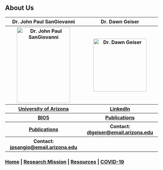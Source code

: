## About Us

<middle>
    <table style="margin-left:auto;margin-right:auto;" align="middle">
      <tr>
        <th>Dr. John Paul SanGiovanni</th>
        <th>Dr. Dawn Geiser</th>
      </tr>
      <tr>
        <th><img src="https://bio5.org/sites/default/files/styles/profile_image/public/JohnPaulSanGiovanni_profile_11857013.jpg?itok=kYcEBFJ3" alt="Dr. John Paul SanGiovanni" width="175" height="250"></th>
        <th><img src="https://avatars2.githubusercontent.com/u/16979927?s=460&v=4" alt="Dr. Dawn Geiser" width="175" height="175"></th>
      </tr>
      <tr>
        <th><a href="https://nutrition.cals.arizona.edu/person/john-paul-sangiovanni-scd" target="_blank">University of Arizona</a></th>
        <th><a href="https://www.linkedin.com/in/dawn-geiser-phd-97272318/" target="_blank">LinkedIn</a></th>
      </tr>
      <tr>
        <th><a href="https://bio5.org/people/john-paul-sangiovanni" target="_blank">BIO5</a></th>
        <th><a href="https://www.ncbi.nlm.nih.gov/myncbi/1DYWigGY0WS5p/bibliography/public/" target="_blank">Publications</a></th>
      </tr>
      <tr>
        <th><a href="https://scholar.google.com/citations?hl=en&user=sjEmfAUAAAAJ" target="_blank">Publications</a></th>
        <th>Contact: <a href="mailto:dlgeiser@email.arizona.edu">dlgeiser@email.arizona.edu</a></th>
      </tr>
      <tr>
        <th>Contact: <a href="mailto:jpsangio@email.arizona.edu">jpsangio@email.arizona.edu</a></th>
        <th></th>
      </tr>
    </table>
</middle>

### [Home](https://dlgeiser.github.io/SanGiovanni-Lab) | [Research Mission](https://dlgeiser.github.io/SanGiovanni-Lab/Mission) | [Resources](https://dlgeiser.github.io/SanGiovanni-Lab/Resources) | [COVID-19](https://dlgeiser.github.io/SanGiovanni-Lab/Reentry)  



